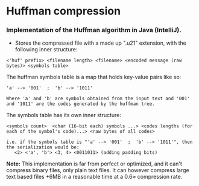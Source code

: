 # Huffman compression

### Implementation of the Huffman algorithm in Java (IntelliJ).

- Stores the compressed file with a made up ".u21" extension, with the following inner structure:
```
<'huf' prefix> <filename length> <filename> <encoded message (raw bytes)> <symbols table>
```

The huffman symbols table is a map that holds key-value pairs like so:
```
'a' --> '001'  ;  'b' --> '1011'

Where 'a' and 'b' are symbols obtained from the input text and '001' and '1011' are the codes generated by the huffman tree.
```

The symbols table has its own inner structure:
```
<symbols count>  <char (16-bit each) symbols ...> <codes lengths (for each of the symbol's code)...> <raw bytes of all codes>

i.e. if the symbols table is "'a' --> '001'  ;  'b' --> '1011'", then the serialization would be:
   <2> <'a', 'b'> <3, 4> <0011011> (adding padding bits)
```


**Note:** This implementation is far from perfect or optimized, and it can't compress binary files, only plain text files.
It can however compress large text based files +6MB in a reasonable time at a 0.6≈ compression rate.
